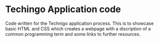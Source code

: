 # Techingo Application code
Code written for the Technigo application process. This is to showcase basic HTML and CSS which creates a webpage with a discription of a common programming term and some links to further resources.
